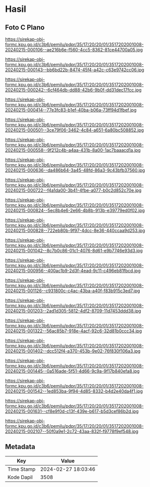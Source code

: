 # Hasil

## Foto C Plano

https://sirekap-obj-formc.kpu.go.id/c3b6/pemilu/pdpr/35/17/20/20/01/3517202001008-20240215-000106--ae216b6e-f560-4cc5-8362-81ce44700a05.jpg

https://sirekap-obj-formc.kpu.go.id/c3b6/pemilu/pdpr/35/17/20/20/01/3517202001008-20240215-000143--bb6bd22b-8474-45f4-a42c-c63e9742cc06.jpg

https://sirekap-obj-formc.kpu.go.id/c3b6/pemilu/pdpr/35/17/20/20/01/3517202001008-20240215-000242--6cf464db-dd88-42b6-9b0f-dd31dec17fcc.jpg

https://sirekap-obj-formc.kpu.go.id/c3b6/pemilu/pdpr/35/17/20/20/01/3517202001008-20240215-000414--77e3fc83-b1ef-40ba-b06a-73ff94d1fbef.jpg

https://sirekap-obj-formc.kpu.go.id/c3b6/pemilu/pdpr/35/17/20/20/01/3517202001008-20240215-000501--3ce79f06-3462-4c84-a651-6a80bc508852.jpg

https://sirekap-obj-formc.kpu.go.id/c3b6/pemilu/pdpr/35/17/20/20/01/3517202001008-20240215-000558--9f212c4b-a4aa-431b-8a00-1ac7baaacd1a.jpg

https://sirekap-obj-formc.kpu.go.id/c3b6/pemilu/pdpr/35/17/20/20/01/3517202001008-20240215-000636--da486b64-3a45-48fd-86a3-9c43bfb37560.jpg

https://sirekap-obj-formc.kpu.go.id/c3b6/pemilu/pdpr/35/17/20/20/01/3517202001008-20240215-000722--f4a1da00-3b41-4fbe-a077-b0c2d852c70e.jpg

https://sirekap-obj-formc.kpu.go.id/c3b6/pemilu/pdpr/35/17/20/20/01/3517202001008-20240215-000824--5ec8b4e6-2e66-4b8b-913b-e39779ed0f02.jpg

https://sirekap-obj-formc.kpu.go.id/c3b6/pemilu/pdpr/35/17/20/20/01/3517202001008-20240215-000828--722eb80b-9f97-4dcc-8e36-440ccaa9d253.jpg

https://sirekap-obj-formc.kpu.go.id/c3b6/pemilu/pdpr/35/17/20/20/01/3517202001008-20240215-001042--8c7b0c86-01c1-4076-8d61-e9b7746e93d3.jpg

https://sirekap-obj-formc.kpu.go.id/c3b6/pemilu/pdpr/35/17/20/20/01/3517202001008-20240215-000956--400ac1b9-2d3f-4ead-9c11-c496eb81fbcd.jpg

https://sirekap-obj-formc.kpu.go.id/c3b6/pemilu/pdpr/35/17/20/20/01/3517202001008-20240215-001126--c931800c-c4ac-43ba-a40f-f83b915c3ed7.jpg

https://sirekap-obj-formc.kpu.go.id/c3b6/pemilu/pdpr/35/17/20/20/01/3517202001008-20240215-001203--2ad1d305-5812-4df2-8709-11d7453ddd38.jpg

https://sirekap-obj-formc.kpu.go.id/c3b6/pemilu/pdpr/35/17/20/20/01/3517202001008-20240215-001322--56ac85b7-918e-4acf-92c6-32d81b0ccc34.jpg

https://sirekap-obj-formc.kpu.go.id/c3b6/pemilu/pdpr/35/17/20/20/01/3517202001008-20240215-001402--dcc512f4-a370-453b-9e02-76f830f106a3.jpg

https://sirekap-obj-formc.kpu.go.id/c3b6/pemilu/pdpr/35/17/20/20/01/3517202001008-20240215-001445--0a516ade-5f51-4d66-9c9a-9f17b840efa8.jpg

https://sirekap-obj-formc.kpu.go.id/c3b6/pemilu/pdpr/35/17/20/20/01/3517202001008-20240215-001542--1ed853ba-9f94-4d85-8332-b4d2e40da4f1.jpg

https://sirekap-obj-formc.kpu.go.id/c3b6/pemilu/pdpr/35/17/20/20/01/3517202001008-20240215-001631--cf8e9f0d-c13f-439e-b617-b5d3cef86b2d.jpg

https://sirekap-obj-formc.kpu.go.id/c3b6/pemilu/pdpr/35/17/20/20/01/3517202001008-20240215-002107--50f0a9e1-2c72-43aa-832f-f9778f9ef548.jpg


## Metadata

| Key        | Value               |
| ---------- | ------------------- |
| Time Stamp | 2024-02-27 18:03:46 |
| Kode Dapil | 3508                |



